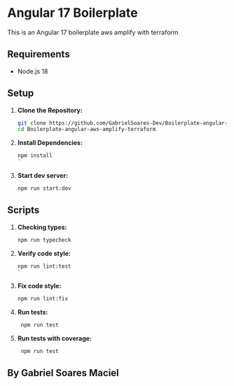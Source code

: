 # Angular 17 Boilerplate

This is an Angular 17 boilerplate  aws amplify with terraform

## Requirements

- Node.js 18

## Setup

1. **Clone the Repository:**

    ```bash
    git clone https://github.com/GabrielSoares-Dev/Boilerplate-angular-aws-amplify-terraform.git
    cd Boilerplate-angular-aws-amplify-terraform
    ```

2. **Install Dependencies:**

    ```bash
    npm install
    `

3. **Start dev server:**

    ```bash
    npm run start:dev
    ```

    
## Scripts

1. **Checking types:**

    ```bash
   npm run typecheck
    ```

2. **Verify code style:**

    ```bash
    npm run lint:test
    `

3. **Fix code style:**

    ```bash
    npm run lint:fix
    ```

4. **Run tests:**

    ```bash
     npm run test
    ```
5. **Run tests with coverage:**

    ```bash
     npm run test
    ```
## By Gabriel Soares Maciel
